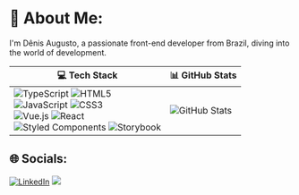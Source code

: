 # 💫 About Me:
I'm Dênis Augusto, a passionate front-end developer from Brazil, diving into the world of development.<br>


| 💻 Tech Stack                                      | 📊 GitHub Stats                                              |
|-----------------------------------------------------|--------------------------------------------------------------|
| ![TypeScript](https://img.shields.io/badge/typescript-%23007ACC.svg?style=for-the-badge&logo=typescript&logoColor=white) ![HTML5](https://img.shields.io/badge/html5-%23E34F26.svg?style=for-the-badge&logo=html5&logoColor=white) </br> ![JavaScript](https://img.shields.io/badge/javascript-%23323330.svg?style=for-the-badge&logo=javascript&logoColor=%23F7DF1E) ![CSS3](https://img.shields.io/badge/css3-%231572B6.svg?style=for-the-badge&logo=css3&logoColor=white) </br> ![Vue.js](https://img.shields.io/badge/vue.js-%2335495e.svg?style=for-the-badge&logo=vuedotjs&logoColor=%234FC08D) ![React](https://img.shields.io/badge/react-%2320232a.svg?style=for-the-badge&logo=react&logoColor=%2361DAFB) </br> ![Styled Components](https://img.shields.io/badge/styled--components-DB7093?style=for-the-badge&logo=styled-components&logoColor=white) ![Storybook](https://img.shields.io/badge/-Storybook-FF4785?style=for-the-badge&logo=storybook&logoColor=white) | ![GitHub Stats](https://github-readme-stats.vercel.app/api/top-langs/?username=denisluft8&theme=radical&hide_border=true&include_all_commits=false&count_private=false&layout=compact) |


## 🌐 Socials:
[![LinkedIn](https://img.shields.io/badge/LinkedIn-%230077B5.svg?logo=linkedin&logoColor=white)](https://linkedin.com/in/https://www.linkedin.com/in/denisluft8/) 
[![](https://visitcount.itsvg.in/api?id=denisluft8&label=Profile%20Views&color=11&pretty=true)](https://visitcount.itsvg.in)

<!-- Proudly created with GPRM ( https://gprm.itsvg.in ) -->
